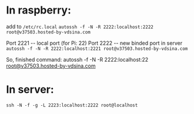 
In raspberry:
===

add to `/etc/rc.local`
`autossh -f -N -R 2222:localhost:2222 root@v37503.hosted-by-vdsina.com`

Port 2221 -- local port (for Pi: 22)
Port 2222 -- new binded port in server 
`autossh -f -N -R 2222:localhost:2221 root@v37503.hosted-by-vdsina.com`

So, finished command:
autossh -f -N -R 2222:localhost:22 root@v37503.hosted-by-vdsina.com


In server:
===
`ssh -N -f -g -L 2223:localhost:2222 root@localhost`
